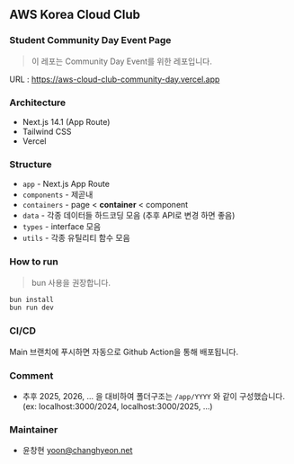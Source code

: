 ## AWS Korea Cloud Club
### Student Community Day Event Page
> 이 레포는 Community Day Event를 위한 레포입니다.
 
URL : https://aws-cloud-club-community-day.vercel.app

### Architecture
- Next.js 14.1 (App Route)
- Tailwind CSS
- Vercel

### Structure
- `app` - Next.js App Route
- `components` - 제곧내
- `containers` - page < **container** < component
- `data` - 각종 데이터들 하드코딩 모음 (추후 API로 변경 하면 좋음)
- `types` - interface 모음
- `utils` - 각종 유틸리티 함수 모음

### How to run
> bun 사용을 권장합니다.
```bash
bun install
bun run dev
```

### CI/CD
Main 브랜치에 푸시하면 자동으로 Github Action을 통해 배포됩니다.

### Comment
- 추후 2025, 2026, ... 을 대비하여 폴더구조는 `/app/YYYY` 와 같이 구성했습니다. (ex: localhost:3000/2024, localhost:3000/2025, ...)

### Maintainer
- 윤창현 [yoon@changhyeon.net](mailto:yoon@changhyeon.net)
